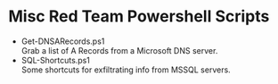 # Misc Red Team Powershell Scripts

- Get-DNSARecords.ps1  
    Grab a list of A Records from a Microsoft DNS server.
- SQL-Shortcuts.ps1  
    Some shortcuts for exfiltrating info from MSSQL servers.
